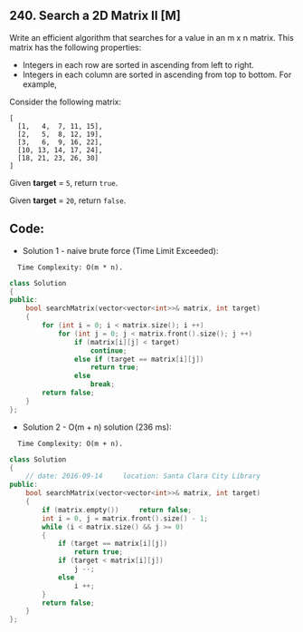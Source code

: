 ## 240. Search a 2D Matrix II [M]
Write an efficient algorithm that searches for a value in an m x n matrix. This matrix has the following properties:   

  - Integers in each row are sorted in ascending from left to right.
  - Integers in each column are sorted in ascending from top to bottom.
For example,   

Consider the following matrix:   
```
[
  [1,   4,  7, 11, 15],
  [2,   5,  8, 12, 19],
  [3,   6,  9, 16, 22],
  [10, 13, 14, 17, 24],
  [18, 21, 23, 26, 30]
]
```
Given **target** = `5`, return `true`.   

Given **target** = `20`, return `false`.

## Code:
- Solution 1 - naive brute force (Time Limit Exceeded):
```
  Time Complexity: O(m * n).
```
```c++
class Solution 
{
public:
    bool searchMatrix(vector<vector<int>>& matrix, int target) 
    {
        for (int i = 0; i < matrix.size(); i ++)
            for (int j = 0; j < matrix.front().size(); j ++)
                if (matrix[i][j] < target)
                    continue;
                else if (target == matrix[i][j])
                    return true;
                else
                    break;
        return false;
    }
};
```

- Solution 2 - O(m + n) solution (236 ms):
```
  Time Complexity: O(m + n).
```
```c++
class Solution 
{
    // date: 2016-09-14     location: Santa Clara City Library
public:
    bool searchMatrix(vector<vector<int>>& matrix, int target) 
    {
        if (matrix.empty())     return false;
        int i = 0, j = matrix.front().size() - 1;
        while (i < matrix.size() && j >= 0)
        {
            if (target == matrix[i][j])
                return true;
            if (target < matrix[i][j])
                j --;
            else
                i ++;
        }
        return false;
    }
};
```
